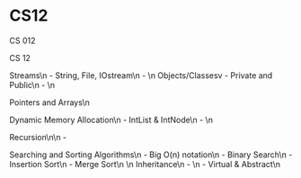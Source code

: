 # CS12
CS 012

CS 12


Streams\n
	- String, File, IOstream\n
	- \n
Objects/Classesv
	- Private and Public\n
	- \n

Pointers and Arrays\n
	
Dynamic Memory Allocation\n
	- IntList & IntNode\n
	- \n

Recursion\n\n
	- 

Searching and Sorting Algorithms\n
	- Big O(n) notation\n
	- Binary Search\n
	- Insertion Sort\n
	- Merge Sort\n
\n
Inheritance\n
	- \n
	- Virtual & Abstract\n

